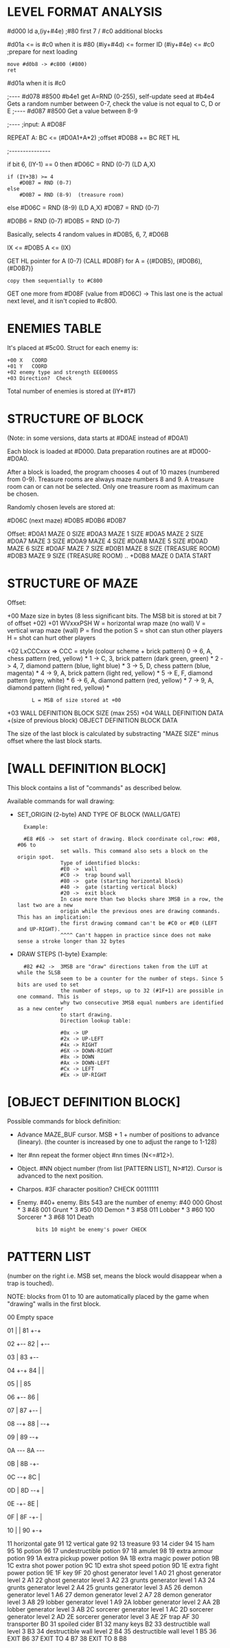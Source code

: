 LEVEL FORMAT ANALYSIS
=====================

#d000   ld  a,(iy+#4e)  ;#80 first 7 / #c0 additional blocks

#d01a   <= is #c0
when it is #80
    (#iy+#4d) <= former ID
    (#iy+#4e) <= #c0 ;prepare for next loading

    move #d0b8 -> #c800 (#800)
    ret
#d01a when it is #c0

;----
#d078 
    #8500
        #b4e1  get A=RND (0-255), self-update seed at #b4e4
        Gets a random number between 0-7, check the value is not equal to C, D or E
;----
#d087
    #8500
        Get a value between 8-9

;----
;input: A
#D08F

REPEAT A:
    BC <= (#D0A1+A*2)   ;offset
    #D0B8 += BC
RET HL

;---------------        

if bit 6, (IY-1) == 0 then
    #D06C = RND (0-7)   (LD A,X)

    if (IY+3B) >= 4
        #D0B7 = RND (0-7)   
    else
        #D0B7 = RND (8-9)  (treasure room)
else
    #D06C = RND (8-9) (LD A,X)
    #D0B7 = RND (0-7)


#D0B6 = RND (0-7) 
#D0B5 = RND (0-7)

Basically, selects 4 random values in #D0B5, 6, 7, #D06B


IX <= #D0B5
A <= (IX)

GET HL pointer for A (0-7) (CALL #D08F)
    for A = {(#D0B5), (#D0B6), (#D0B7)}

    copy them sequentially to #C800
GET one more from #D08F (value from #D06C) -> This last one is the actual next level,
and it isn't copied to #c800.

ENEMIES TABLE
=============

It's placed at #5c00.
Struct for each enemy is:

    +00 X   COORD
    +01 Y   COORD
    +02 enemy type and strength EEE000SS
    +03 Direction?  Check

Total number of enemies is stored at (IY+#17)

STRUCTURE OF BLOCK
==================

(Note: in some versions, data starts at #D0AE instead of #D0A1)

Each block is loaded at #D000. Data preparation routines are at
#D000-#D0A0.

After a block is loaded, the program chooses 4 out of 10 mazes (numbered
from 0-9). Treasure rooms are always maze numbers 8 and 9. A treasure room
can or can not be selected. Only one treasure room as maximum can be chosen.

Randomly chosen levels are stored at:

#D06C (next maze)
#D0B5
#D0B6
#D0B7


Offset:
#D0A1   MAZE 0 SIZE
#D0A3   MAZE 1 SIZE
#D0A5   MAZE 2 SIZE
#D0A7   MAZE 3 SIZE
#D0A9   MAZE 4 SIZE
#D0AB   MAZE 5 SIZE
#D0AD   MAZE 6 SIZE
#D0AF   MAZE 7 SIZE
#D0B1   MAZE 8 SIZE (TREASURE ROOM)
#D0B3   MAZE 9 SIZE (TREASURE ROOM)
..
+D0B8   MAZE 0 DATA START



STRUCTURE OF MAZE
==================

Offset:                             

+00   Maze size in bytes (8 less significant bits. The MSB bit is stored at bit 7 of offset +02)
+01   WVxxxPSH
            W   =   horizontal wrap maze (no wall)
            V   =   vertical wrap maze (wall)
            P   =   find the potion
            S   =   shot can stun other players
            H   =   shot can hurt other players
  
+02   LxCCCxxx    => 
            CCC = style (colour scheme + brick pattern)
                0   ->  6, A,     chess   pattern   (red, yellow)       *
                1   ->  C, 3,     brick   pattern   (dark green, green) *
                2   ->  4, 7,     diamond pattern   (blue, light blue)  *
                3   ->  5, D,     chess   pattern   (blue, magenta)     *
                4   ->  9, A,     brick   pattern   (light red, yellow) *
                5   ->  E, F,     diamond pattern   (grey, white)       *
                6   ->  6, A,     diamond pattern   (red, yellow)       *
                7   ->  9, A,     diamond pattern   (light red, yellow) *

            L = MSB of size stored at +00

+03         WALL DEFINITION BLOCK SIZE (max 255)
+04         WALL DEFINITION DATA
+(size of previous block)
            OBJECT DEFINITION BLOCK DATA

The size of the last block is calculated by substracting "MAZE SIZE" minus offset where the last block starts.


[WALL DEFINITION BLOCK]
=======================
This block contains a list of "commands" as described below.

Available commands for wall drawing:

* SET_ORIGIN (2-byte) AND TYPE OF BLOCK (WALL/GATE)
        
        Example:

        #E8 #E6 ->  set start of drawing. Block coordinate col,row: #08, #06 to 
                    set walls. This command also sets a block on the origin spot.
                    Type of identified blocks:
                    #E0 ->  wall
                    #C0 ->  trap bound wall 
                    #80 ->  gate (starting horizontal block)
                    #40 ->  gate (starting vertical block)
                    #20 ->  exit block
                    In case more than two blocks share 3MSB in a row, the last two are a new
                    origin while the previous ones are drawing commands. This has an implication:
                    the first drawing command can't be #C0 or #E0 (LEFT and UP-RIGHT).
                    ^^^^ Can't happen in practice since does not make sense a stroke longer than 32 bytes
* DRAW STEPS (1-byte)
        Example:

        #82 #42 ->  3MSB are "draw" directions taken from the LUT at while the 5LSB
                    seem to be a counter for the number of steps. Since 5 bits are used to set
                    the number of steps, up to 32 (#1F+1) are possible in one command. This is
                    why two consecutive 3MSB equal numbers are identified as a new center
                    to start drawing.
                    Direction lookup table:

                    #0x -> UP
                    #2x -> UP-LEFT
                    #4x -> RIGHT
                    #6X -> DOWN-RIGHT
                    #8x -> DOWN
                    #Ax -> DOWN-LEFT
                    #Cx -> LEFT
                    #Ex -> UP-RIGHT

[OBJECT DEFINITION BLOCK]
=========================

Possible commands for block definition:

* Advance MAZE_BUF cursor. MSB + 1 + number of positions to advance (lineary). (the counter is increased by one to adjust the range to 1-128)
* Iter      #nn    repeat the former object #nn times (N<=#12>).
* Object.   #NN    object number (from list [PATTERN LIST], N>#12). Cursor is advanced to the next position.   
* Charpos.  #3F    character position? CHECK   00111111
* Enemy.    #40+   enemy. Bits 543 are the number of enemy:
                #40 000 Ghost * 3
                #48 001 Grunt * 3
                #50 010 Demon * 3
                #58 011 Lobber * 3
                #60 100 Sorcerer * 3
                #68 101 Death
            
            bits 10 might be enemy's power CHECK

PATTERN LIST    
============

(number on the right i.e. MSB set, means the block would disappear when a trap is touched).

NOTE: blocks from 01 to 10 are automatically placed by the game when "drawing" walls in the first block.


00  Empty space     

01  | | 81
    +-+

02  +-- 82
    |
    +--

03  |   83
    +--

04  +-+ 84
    | |

05  | | 85

06  +-- 86
    |

07  |   87
    +--
    |

08  --+ 88
      |
    --+

09    | 89
    --+

0A  --- 8A
    ---

0B   |  8B
    -+-

0C  --+ 8C
      |  

0D    | 8D
    --+
      |  

0E  -+- 8E
     |

0F   |  8F
    -+-
     |

10  | | 90
    +-+

11  horizontal gate             91
12  vertical gate               92
13  treasure                    93
14  cider                       94
15  ham                         95
16  potion                      96
17  undestructible potion       97
18  amulet                      98
19  extra armour potion         99
1A  extra pickup power potion   9A
1B  extra magic power potion    9B
1C  extra shot power potion     9C
1D  extra shot speed potion     9D
1E  extra fight power potion    9E
1F  key                         9F
20  ghost generator level 1     A0
21  ghost generator level 2     A1
22  ghost generator level 3     A2
23  grunts generator level 1    A3
24  grunts generator level 2    A4
25  grunts generator level 3    A5
26  demon generator level 1     A6
27  demon generator level 2     A7
28  demon generator level 3     A8
29  lobber generator level 1    A9
2A  lobber generator level 2    AA
2B  lobber generator level 3    AB
2C  sorcerer generator level 1  AC
2D  sorcerer generator level 2  AD
2E  sorcerer generator level 3  AE
2F  trap                        AF
30  transporter                 B0
31  spoiled cider               B1
32  many keys                   B2
33  destructible wall level 3   B3
34  destructible wall level 2   B4
35  destructible wall level 1   B5
36  EXIT                        B6
37  EXIT TO 4                   B7
38  EXIT TO 8                   B8
